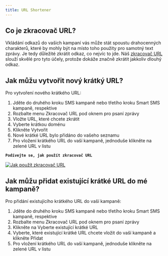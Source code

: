 ```yaml
---
title: URL Shortener
---
```


## Co je zkracovač URL?
Vkládání odkazů do vašich kampaní vás může stát spoustu drahocenných charakterů, které by mohly být na místo toho použity pro samotný text zprávy. Je tedy důležité zkrátit odkaz, co nejvíc to jde. Náš [zkracovač URL](https://www.bulkgate.com/cs/sms-portal-cs#zkracovac-url) slouží skvělé pro tyto účely, protože dokáže značně zkrátit jakkoliv dlouhý odkaz.
 

## Jak můžu vytvořit nový krátký URL?
Pro vytvoření nového krátkého URL:
1.	Jděte do druhého kroku SMS kampaně nebo třetího kroku Smart SMS kampaně, respektive
2.	Rozbalte menu Zkracovač URL pod oknem pro psaní zprávy
3.	Vložte URL, které chcete zkrátit
4.	Vyberte krátkou doménu
5.	Klikněte Vytvořit
6.	Nové krátké URL bylo přidáno do vašeho seznamu
7.	Pro vložení krátkého URL do vaší kampaně, jednoduše klikněte na zelené URL v listu


**`Podívejte se, jak použít zkracovač URL`**

[![Jak použít zkracovač URL](https://img.youtube.com/vi/Bt5QK6kywkM/hqdefault.jpg)](https://youtu.be/Bt5QK6kywkM)


## Jak můžu přidat existující krátké URL do mé kampaně?
Pro přidání existujícího krátkého URL do vaší kampaně:
1.	Jděte do druhého kroku SMS kampaně nebo třetího kroku Smart SMS kampaně, respektive
2.	Rozbalte menu Zkracovač URL pod oknem pro psaní zprávy
3.	Klikněte na Vyberte existující krátké URL
4.	Vyberte, které existující krátké URL chcete vložit do vaší kampaně a klikněte Přidat
5.	Pro vložení krátkého URL do vaší kampaně, jednoduše klikněte na zelené URL v listu
